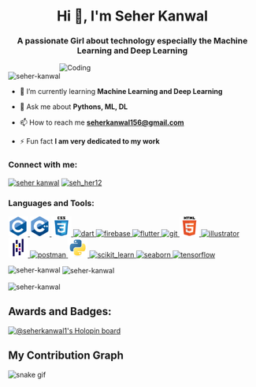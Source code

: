 


<h1 align="center">Hi 👋, I'm Seher Kanwal</h1>
<h3 align="center">A passionate Girl about technology especially the Machine Learning and Deep Learning</h3>
<img align="right" alt="Coding" width="400" src="https://cdn.dribbble.com/users/331265/screenshots/2498700/ana-d-small.gif">
<p align="left"> <img src="https://komarev.com/ghpvc/?username=seher-kanwal&label=Profile%20views&color=0e75b6&style=flat" alt="seher-kanwal" /> </p>

- 🌱 I’m currently learning **Machine Learning and Deep Learning**

- 💬 Ask me about **Pythons, ML, DL**

- 📫 How to reach me **seherkanwal156@gmail.com**

- ⚡ Fun fact **I am very dedicated to my work**

<h3 align="left">Connect with me:</h3>
<p align="left">
<a href="https://linkedin.com/in/seher kanwal" target="blank"><img align="center" src="https://raw.githubusercontent.com/rahuldkjain/github-profile-readme-generator/master/src/images/icons/Social/linked-in-alt.svg" alt="seher kanwal" height="30" width="40" /></a>
<a href="https://instagram.com/seh_her12" target="blank"><img align="center" src="https://raw.githubusercontent.com/rahuldkjain/github-profile-readme-generator/master/src/images/icons/Social/instagram.svg" alt="seh_her12" height="30" width="40" /></a>
</p>


<h3 align="left">Languages and Tools:</h3>
<p align="left"> <a href="https://www.cprogramming.com/" target="_blank" rel="noreferrer"> <img src="https://raw.githubusercontent.com/devicons/devicon/master/icons/c/c-original.svg" alt="c" width="40" height="40"/> </a> <a href="https://www.w3schools.com/cpp/" target="_blank" rel="noreferrer"> <img src="https://raw.githubusercontent.com/devicons/devicon/master/icons/cplusplus/cplusplus-original.svg" alt="cplusplus" width="40" height="40"/> </a> <a href="https://www.w3schools.com/css/" target="_blank" rel="noreferrer"> <img src="https://raw.githubusercontent.com/devicons/devicon/master/icons/css3/css3-original-wordmark.svg" alt="css3" width="40" height="40"/> </a> <a href="https://dart.dev" target="_blank" rel="noreferrer"> <img src="https://www.vectorlogo.zone/logos/dartlang/dartlang-icon.svg" alt="dart" width="40" height="40"/> </a> <a href="https://firebase.google.com/" target="_blank" rel="noreferrer"> <img src="https://www.vectorlogo.zone/logos/firebase/firebase-icon.svg" alt="firebase" width="40" height="40"/> </a> <a href="https://flutter.dev" target="_blank" rel="noreferrer"> <img src="https://www.vectorlogo.zone/logos/flutterio/flutterio-icon.svg" alt="flutter" width="40" height="40"/> </a> <a href="https://git-scm.com/" target="_blank" rel="noreferrer"> <img src="https://www.vectorlogo.zone/logos/git-scm/git-scm-icon.svg" alt="git" width="40" height="40"/> </a> <a href="https://www.w3.org/html/" target="_blank" rel="noreferrer"> <img src="https://raw.githubusercontent.com/devicons/devicon/master/icons/html5/html5-original-wordmark.svg" alt="html5" width="40" height="40"/> </a> <a href="https://www.adobe.com/in/products/illustrator.html" target="_blank" rel="noreferrer"> <img src="https://www.vectorlogo.zone/logos/adobe_illustrator/adobe_illustrator-icon.svg" alt="illustrator" width="40" height="40"/> </a> <a href="https://pandas.pydata.org/" target="_blank" rel="noreferrer"> <img src="https://raw.githubusercontent.com/devicons/devicon/2ae2a900d2f041da66e950e4d48052658d850630/icons/pandas/pandas-original.svg" alt="pandas" width="40" height="40"/> </a>  <a href="https://postman.com" target="_blank" rel="noreferrer"> <img src="https://www.vectorlogo.zone/logos/getpostman/getpostman-icon.svg" alt="postman" width="40" height="40"/> </a> <a href="https://www.python.org" target="_blank" rel="noreferrer"> <img src="https://raw.githubusercontent.com/devicons/devicon/master/icons/python/python-original.svg" alt="python" width="40" height="40"/> </a> <a href="https://scikit-learn.org/" target="_blank" rel="noreferrer"> <img src="https://upload.wikimedia.org/wikipedia/commons/0/05/Scikit_learn_logo_small.svg" alt="scikit_learn" width="40" height="40"/> </a> <a href="https://seaborn.pydata.org/" target="_blank" rel="noreferrer"> <img src="https://seaborn.pydata.org/_images/logo-mark-lightbg.svg" alt="seaborn" width="40" height="40"/> </a> <a href="https://www.tensorflow.org" target="_blank" rel="noreferrer"> <img src="https://www.vectorlogo.zone/logos/tensorflow/tensorflow-icon.svg" alt="tensorflow" width="40" height="40"/> </a> </p>

<p><img align="left" src="https://github-readme-stats.vercel.app/api/top-langs?username=seher-kanwal&show_icons=true&locale=en&layout=compact" alt="seher-kanwal" /></p>

<p>&nbsp;<img align="center" src="https://github-readme-stats.vercel.app/api?username=seher-kanwal&show_icons=true&locale=en" alt="seher-kanwal" /></p>

<p><img align="center" src="https://github-readme-streak-stats.herokuapp.com/?user=seher-kanwal&" alt="seher-kanwal" /></p>

## Awards and Badges:
[![@seherkanwal1's Holopin board](https://holopin.me/seherkanwal1)](https://holopin.io/@seherkanwal1)

## My Contribution Graph
![snake gif](https://github.com/Seher-Kanwal/Seher-Kanwal/blob/output/github-contribution-grid-snake.gif)
